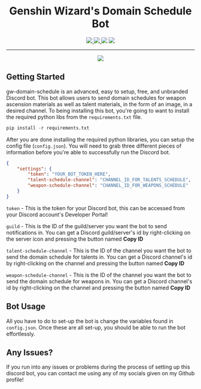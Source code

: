 <h1 align="center">Genshin Wizard's Domain Schedule Bot</h1>
<p align="center">
    <a href="https://github.com/hattvr/gw-domain-schedule/releases/latest">
        <img src="https://img.shields.io/github/v/release/hattvr/gw-domain-schedule?label=Latest%20Version">
    </a>
    <a href="https://github.com/hattvr/gw-domain-schedule/commit/master">
        <img src="https://img.shields.io/github/last-commit/hattvr/gw-domain-schedule?label=Last%20Update">
    </a>
    <img src="https://img.shields.io/github/languages/code-size/hattvr/gw-domain-schedule?label=Size">
    <a href="https://github.com/hattvr/gw-domain-schedule/issues">
        <img src="https://img.shields.io/github/issues/hattvr/gw-domain-schedule?label=Issues">
    </a>
</p>

---
<div align="center">
    <img src="https://i.imgur.com/QlM3TFR.png">
</div>

## **Getting Started**  
gw-domain-schedule is an advanced, easy to setup, free, and unbranded Discord bot. This bot allows users to send domain schedules for weapon ascension materials as well as talent materials, in the form of an image, in a desired channel. To being installing this bot, you're going to want to install the required python libs from the `requirements.txt` file.
```py
pip install -r requirements.txt
```

After you are done installing the required python libraries, you can setup the config file (`config.json`). You will need to grab three different pieces of information before you're able to successfully run the Discord bot.
```json
{
    "settings": {
        "token": "YOUR_BOT_TOKEN_HERE",
        "talent-schedule-channel": "CHANNEL_ID_FOR_TALENTS_SCHEDULE",
        "weapon-schedule-channel": "CHANNEL_ID_FOR_WEAPONS_SCHEDULE"
    }
}
```
`token` - This is the token for your Discord bot, this can be accessed from your Discord account's Developer Portal!

`guild` - This is the ID of the guild/server you want the bot to send notifications in. You can get a Discord guild/server's id by right-clicking on the server icon and pressing the button named **Copy ID**

`talent-schedule-channel` - This is the ID of the channel you want the bot to send the domain schedule for talents in. You can get a Discord channel's id by right-clicking on the channel and pressing the button named **Copy ID**

`weapon-schedule-channel` - This is the ID of the channel you want the bot to send the domain schedule for weapons in. You can get a Discord channel's id by right-clicking on the channel and pressing the button named **Copy ID**

## **Bot Usage**
All you have to do to set-up the bot is change the variables found in `config.json`. Once these are all set-up, you should be able to run the bot effortlessly.

## **Any Issues?**  
If you run into any issues or problems during the process of setting up this discord bot, you can contact me using any of my socials given on my Github profile!
